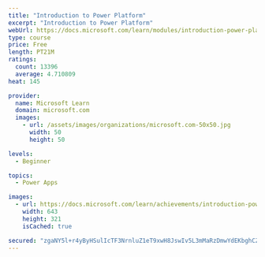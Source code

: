 ```yaml
---
title: "Introduction to Power Platform"
excerpt: "Introduction to Power Platform"
webUrl: https://docs.microsoft.com/learn/modules/introduction-power-platform/
type: course
price: Free
length: PT21M
ratings:
  count: 13396
  average: 4.710809
heat: 145

provider:
  name: Microsoft Learn
  domain: microsoft.com
  images:
    - url: /assets/images/organizations/microsoft.com-50x50.jpg
      width: 50
      height: 50

levels:
  - Beginner

topics:
  - Power Apps

images:
  - url: https://docs.microsoft.com/learn/achievements/introduction-power-platform-social.png
    width: 643
    height: 321
    isCached: true

secured: "zgaNY5l+r4yByHSulIcTF3NrnluZ1eT9xwH8JswIv5L3mMaRzDmwYdEKbghCZ/v1jl2oR4B/pNfjrY+i3n74ambIXeqBmrFSOmtd5NfJETteo5AqLJ3XyDQpjqzRHIBm+DHYdn3O99pmBwfv7J0haY0LXHt00JrTVSVyym35ewamJjcoCLLQaNygo8Qg75muDqI/ChslafqkvscEtES5oAmeRPGUzg5sUIO9cdo1lTYeCdTd15wD3SrITA4R534QaSw5ksph0a6+z5UxzI7avAR7TCPryxROqq0R7H0pyVSy2K9TKLr2wsd82cxPab+jPubaK2g/Wr1Do7MCiqxpq6noRs6VgZ51CFx5x3SyuyhGeEINfRJX2ZpLsPdNmV8Jq7bgZSl2sSvcRR8/ZXQMQqXVy0nOyw/rfcdY8uOdmq0=;POv+WERQ+a2AlJqPn3W4cg=="
---
```


